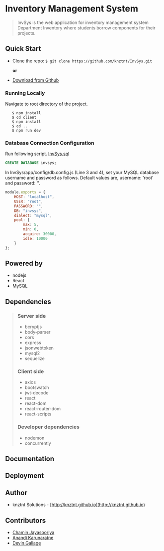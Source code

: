 

# Inventory Management System

> InvSys is the web application for inventory management system
> Department Inventory where students borrow components for their
> projects.


## Quick Start

 - Clone the repo: `$ git clone https://github.com/knztnt/InvSys.git`
 
	 **or**
 
 - [Download from Github](https://github.com/knztnt/InvSys/archive/master.zip)
 
 
 ### Running Locally
 Navigate to root directory of the project.
 ```
    $ npm install
    $ cd client
    $ npm install
    $ cd ..
    $ npm run dev
```
### Database Connection Configuration
Run following script.
[InvSys.sql](https://gist.github.com/chamin96/4b507153b0ebee2f1b4d0a8d8f8a58de)
```sql
CREATE DATABASE invsys;
```

In InvSys/app/config/db.config.js (Line 3 and 4),
set your MySQL database username and password as follows.
Default values are, username: 'root' and password: ''.
```js
module.exports = {
    HOST: "localhost",
    USER: "root",
    PASSWORD: "",
    DB: "invsys",
    dialect: "mysql",
    pool: {
        max: 5,
        min: 0,
        acquire: 30000,
        idle: 10000
    }
};
```
## Powered by

 - nodejs
 - React
 - MySQL
 
## Dependencies

> ### Server side
>  - bcryptjs
>  - body-parser
>  - cors
>  - express
>  - jsonwebtoken
>  - mysql2
>  - sequelize
>  ### Client side
>  - axios
>  - bootswatch
>  - jwt-decode
>  - react
>  - react-dom
>  - react-router-dom
>  - react-scripts
>  ### Developer dependencies
>  - nodemon
>  - concurrently

 

## Documentation



## Deployment


## Author

 - knztnt Solutions 	-	[http://knztnt.github.io](http://knztnt.github.io)

## Contributors

 - [Chamin Jayasooriya](https://github.com/chamin96)
 - [Anandi Karunaratne](https://github.com/AnandiKarunaratne)
 - [Devin Gallage](https://github.com/Kulanjith)
